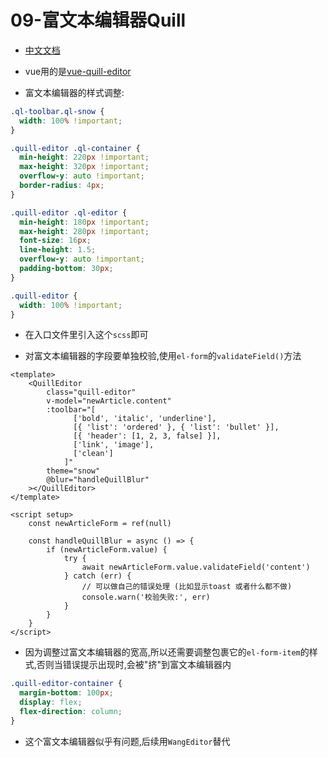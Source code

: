 # 09-富文本编辑器Quill

- [中文文档](https://www.kancloud.cn/liuwave/quill/1409423)
- vue用的是[vue-quill-editor](https://www.npmjs.com/package/vue-quill-editor)

- 富文本编辑器的样式调整:

```scss
.ql-toolbar.ql-snow {
  width: 100% !important;
}

.quill-editor .ql-container {
  min-height: 220px !important;
  max-height: 320px !important;
  overflow-y: auto !important;
  border-radius: 4px;
}

.quill-editor .ql-editor {
  min-height: 180px !important;
  max-height: 280px !important;
  font-size: 16px;
  line-height: 1.5;
  overflow-y: auto !important;
  padding-bottom: 30px;
}

.quill-editor {
  width: 100% !important;
}
```

- 在入口文件里引入这个`scss`即可

- 对富文本编辑器的字段要单独校验,使用`el-form`的`validateField()`方法

```vue
<template>
    <QuillEditor
        class="quill-editor"
        v-model="newArticle.content"
        :toolbar="[
              ['bold', 'italic', 'underline'],
              [{ 'list': 'ordered' }, { 'list': 'bullet' }],
              [{ 'header': [1, 2, 3, false] }],
              ['link', 'image'],
              ['clean']
            ]"
        theme="snow"
        @blur="handleQuillBlur"
    ></QuillEditor>
</template>

<script setup>
    const newArticleForm = ref(null)

    const handleQuillBlur = async () => {
        if (newArticleForm.value) {
            try {
                await newArticleForm.value.validateField('content')
            } catch (err) {
                // 可以做自己的错误处理 (比如显示toast 或者什么都不做)
                console.warn('校验失败:', err)
            }
        }
    }
</script>
```

- 因为调整过富文本编辑器的宽高,所以还需要调整包裹它的`el-form-item`的样式,否则当错误提示出现时,会被"挤"到富文本编辑器内

```scss
.quill-editor-container {
  margin-bottom: 100px;
  display: flex;
  flex-direction: column;
}
```

- 这个富文本编辑器似乎有问题,后续用`WangEditor`替代